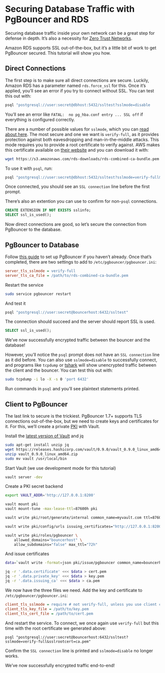 # Securing Database Traffic with PgBouncer and RDS

Securing database traffic inside your own network can be a great step for defense in depth. It’s also a necessity for [Zero Trust Networks](https://www.amazon.com/Zero-Trust-Networks-Building-Untrusted/dp/1491962194).

Amazon RDS supports SSL out-of-the-box, but it’s a little bit of work to get PgBouncer secured. This tutorial will show you how.

## Direct Connections

The first step is to make sure all direct connections are secure. Luckily, Amazon RDS has a parameter named `rds.force_ssl` for this. Once it’s applied, you’ll see an error if you try to connect without SSL. You can test this out with:

```sh
psql "postgresql://user:secret@dbhost:5432/ssltest?sslmode=disable
```

You’ll see an error like `FATAL:  no pg_hba.conf entry ... SSL off` if everything is configured correctly.

There are a number of possible values for `sslmode`, which you can [read about here](https://www.postgresql.org/docs/current/static/libpq-ssl.html). The most secure and one we want is `verify-full`, as it provides protection against both eavesdropping and man-in-the-middle attacks. This mode requires you to provide a root certificate to verify against. AWS makes this certificate available on [their website](http://docs.aws.amazon.com/AmazonRDS/latest/UserGuide/CHAP_PostgreSQL.html#PostgreSQL.Concepts.General.SSL) and you can download it with:

```sh
wget https://s3.amazonaws.com/rds-downloads/rds-combined-ca-bundle.pem
```

To use it with `psql`, run:

```sh
psql "postgresql://user:secret@dbhost:5432/ssltest?sslmode=verify-full&sslrootcert=rds-combined-ca-bundle.pem"
```

Once connected, you should see an `SSL connection` line before the first prompt.

There’s also an extention you can use to confirm for non-`psql` connections.

```sql
CREATE EXTENSION IF NOT EXISTS sslinfo;
SELECT ssl_is_used();
```

Now direct connections are good, so let’s secure the connection from PgBouncer to the database.

## PgBouncer to Database

Follow [this guide](PgBouncer-Setup.md) to set up PgBouncer if you haven’t already. Once that’s completed, there are two settings to add to `/etc/pgbouncer/pgbouncer.ini`:

```ini
server_tls_sslmode = verify-full
server_tls_ca_file = /path/to/rds-combined-ca-bundle.pem
```

Restart the service

```sh
sudo service pgbouncer restart
```

And test it

```sh
psql "postgresql://user:secret@bouncerhost:6432/ssltest"
```

The connection should succeed and the server should report SSL is used.

```sql
SELECT ssl_is_used();
```

We’ve now successfully encrypted traffic between the bouncer and the database!

However, you’ll notice the `psql` prompt does not have an `SSL connection` line as it did before. You can also use `sslmode=disable` to successfully connect, and programs like `tcpdump` or [tshark](https://www.wireshark.org/docs/man-pages/tshark.html) will show unencrypted traffic between the client and the bouncer. You can test this out with:

```sh
sudo tcpdump -i lo -X -s 0 'port 6432'
```

Run commands in `psql` and you’ll see plaintext statements printed.

## Client to PgBouncer

The last link to secure is the trickiest. PgBouncer 1.7+ supports TLS connections out-of-the-box, but we need to create keys and certificates for it. For this, we’ll create a private [PKI](https://en.wikipedia.org/wiki/Public_key_infrastructure) with Vault.

Install the [latest version of Vault](https://www.vaultproject.io/downloads.html) and jq

```sh
sudo apt-get install unzip jq
wget https://releases.hashicorp.com/vault/0.9.0/vault_0.9.0_linux_amd64.zip
unzip vault_0.9.0_linux_amd64.zip
sudo mv vault /usr/local/bin
```

Start Vault (we use development mode for this tutorial)

```sh
vault server -dev
```

Create a PKI secret backend

```sh
export VAULT_ADDR='http://127.0.0.1:8200'

vault mount pki
vault mount-tune -max-lease-ttl=87600h pki

vault write pki/root/generate/internal common_name=myvault.com ttl=87600h

vault write pki/config/urls issuing_certificates="http://127.0.0.1:8200/v1/pki/ca" crl_distribution_points="http://127.0.0.1:8200/v1/pki/crl"

vault write pki/roles/pgbouncer \
    allowed_domains="bouncerhost" \
    allow_subdomains="false" max_ttl="72h"
```

And issue certificates

```sh
data=`vault write -format=json pki/issue/pgbouncer common_name=bouncerhost`

jq -r '.data.certificate' <<< $data > cert.pem
jq -r '.data.private_key' <<< $data > key.pem
jq -r '.data.issuing_ca' <<< $data > ca.pem
```

We now have the three files we need. Add the key and certificate to `/etc/pgbouncer/pgbouncer.ini`:

```ini
client_tls_sslmode = require # not verify-full, unless you use client certificate validation
client_tls_key_file = /path/to/key.pem
client_tls_cert_file = /path/to/cert.pem
```

And restart the service. To connect, we once again use `verify-full` but this time with the root certificate we generated above:

```psql
psql "postgresql://user:secret@bouncerhost:6432/ssltest?sslmode=verify-full&sslrootcert=ca.pem"
```

Confirm the `SSL connection` line is printed and `sslmode=disable` no longer works.

We’ve now successfully encrypted traffic end-to-end!
